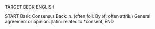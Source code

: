 TARGET DECK
ENGLISH

START
Basic
Consensus
Back: n. (often foll. By of; often attrib.) General agreement or opinion. [latin: related to *consent]
END
